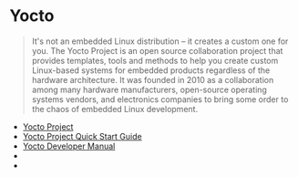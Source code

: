 Yocto
==

> It's not an embedded Linux distribution – it creates a custom one for you. The Yocto Project is an open source collaboration project that provides templates, tools and methods to help you create custom Linux-based systems for embedded products regardless of the hardware architecture. It was founded in 2010 as a collaboration among many hardware manufacturers, open-source operating systems vendors, and electronics companies to bring some order to the chaos of embedded Linux development.

- [Yocto Project](http://www.yoctoproject.org/)
- [Yocto Project Quick Start Guide]()
- [Yocto Developer Manual]()
- []()
- []()